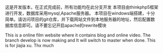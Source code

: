 
这是开发版本，在正式完成前，所有功能均在此分支开发
本项目由thinkphp5框架进行开发，数据库采用mysql,Apache服务器。
本项目在windows端搭建，十分简单。请访问项目的git仓库，并下载网站文件到本地服务器的地址，然后配置数据库信息即可。请不要忘记开启apache的rewrite模块

This is a online film website where it contains blog and online video.
The branch develop is now making and It will switch to master when done.
This is for jiajia xu.
Thx much

